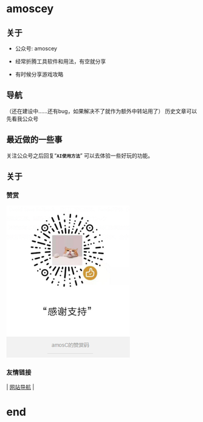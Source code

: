 # amoscey
## 关于

- 公众号: amoscey

- 经常折腾工具软件和用法，有空就分享
- 有时候分享游戏攻略

## 导航

（还在建设中……还有bug，如果解决不了就作为额外中转站用了）
历史文章可以先看我公众号

<!-- bug不少，但是我不会调，唉，怎么弄，要不我先换个其他的方法，这里作为中转站也行吧 -->

## 最近做的一些事

关注公众号之后回复“**`AI使用方法`**”
可以去体验一些好玩的功能。

## 关于
### 赞赏
![赞赏码-amoscey](vx_images/208173821224427.png)
<!-- 
![image](https://user-images.githubusercontent.com/101571163/170822018-99a59847-84e0-445a-909a-cca2da71f9db.png)
 -->

### 友情链接
| <a target="_blank" href="https://www.2345.com/?k23333k">网站导航</a> |

# end
